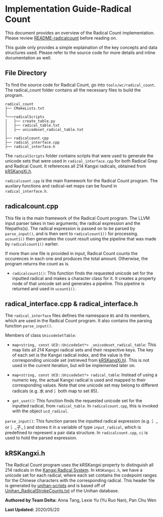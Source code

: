 # Implementation Guide-Radical Count

This document provides an overview of the Radical Count implementation. Please review [README-radicalcount](https://cs-git-research.cs.surrey.sfu.ca/cameron/parabix-devel/blob/delta-radicalgrep/README-radicalcount.md) before reading on.

This guide only provides a simple explaination of the key concepts and data structures used. Please refer to the source code for more details and inline documentation as well.

## **File Directory**
To find the source code for Radical Count, go into `tools/wc/radical_count`. The radical_count folder contains all the necessary files to build the program.

```
radical_count
├── CMakeLists.txt
│   
└───radicalScripts
│   ├── create_table.py
│   ├── radical_table.txt
│   ├── unicodeset_radical_table.txt
│   
├── radicalcount.cpp
├── radical_interface.cpp
├── radical_interface.h
```
The `radicalScripts` folder contains scripts that were used to generate the unicode sets that were used in `radical_interface.cpp` for both Radical Grep and Radical Count. It references all 214 Kangxi radicals, obtained from [kRSKangXi.h](https://cs-git-research.cs.surrey.sfu.ca/cameron/parabix-devel/blob/delta-radicalgrep/include/unicode/data/kRSKangXi.h).

`radicalcount.cpp` is the main framework for the Radical Count program. The auxilary functions and radical-set maps can be found in `radical_interface.h`.

## **radicalcount.cpp**

This file is the main framework of the Radical Count program. The LLVM input parser takes in two arguments; the radical expression and the filepaths(s). The radical expression is passed on to be parsed by `parse_input()`, and is then sent to `radicalcount1()` for processing.  `ucount1()` then generates the count result using the pipeline that was made by `radicalcount1()` earlier.

If more than one file is provided in input, Radical Count counts the occurences in each one and produces the total amount. Otherwise, the program returns the count as is.

* `radicalcount1()`:
 This function finds the requested unicode set for the inputted radical and makes a character class for it. It creates a property node of that unicode set and generates a pipeline. This pipeline is returned and used in `ucount1()`.

## **radical_interface.cpp & radical_interface.h**

The `radical_interface` files defines the namespace `BS` and its members, which are used in the Radical Count program. It also contains the parsing function `parse_input()`.

Members of class `UnicodeSetTable`:

* `map<string, const UCD::UnicodeSet*> _unicodeset_radical_table`: 
This map lists all 214 Kangxi radical sets and their respective keys. The key of each set is the Kangxi radical index, and the value is the corresponding unicode set (retrieved from [kRSKangXi.h](https://cs-git-research.cs.surrey.sfu.ca/cameron/parabix-devel/blob/delta-radicalgrep/include/unicode/data/kRSKangXi.h)). This is not used in the current iteration, but will be implemented later on. 

* `map<string, const UCD::UnicodeSet*> radical_table`:
Instead of using a numeric key, the actual Kangxi radical is used and mapped to their corresponding values. Note that one unicode set may belong to different radicals (e.g. 水 and 氵both map to set 85).

* `get_uset()`:
This function finds the requested unicode set for the inputted radical, from `radical_table`. In `radicalcount.cpp`, this is invoked with the object `ucd_radical`.

`parse_input()`:
This function parses the inputted radical expression (e.g. 氵_ or 氵_子_ ) and stores it in a variable of type `input_radical`, which is predefined to represent a pair data structure. In `radicalcount.cpp`, `ci` is used to hold the parsed expression.

## **kRSKangxi.h**
The Radical Count program uses the kRSKangxi property to distinguish all 214 radicals in the [Kangxi Radical System](https://en.wikipedia.org/wiki/Kangxi_radical). In `kRSKangxi.h`, we have a unicode set for each radical, where each set contains the codepoint ranges for the Chinese characters with the corresponding radical. This header file is generated by [unihan-scripts](https://cs-git-research.cs.surrey.sfu.ca/cameron/parabix-devel/tree/delta-radicalgrep/unihan-scripts) and is based off of [Unihan_RadicalStrokeCounts.txt](https://cs-git-research.cs.surrey.sfu.ca/cameron/parabix-devel/blob/delta-radicalgrep/unihan-scripts/Unihan/Unihan_RadicalStrokeCounts.txt) of the Unihan database.


**Authored by Team Delta:** Anna Tang, Lexie Yu (Yu Ruo Nan),  Pan Chu Wen

**Last Updated:** 2020/05/20


